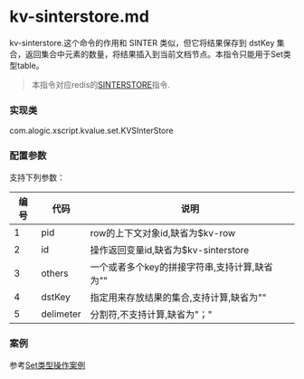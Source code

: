 kv-sinterstore.md
=======

kv-sinterstore.这个命令的作用和 SINTER 类似，但它将结果保存到 dstKey 集合，返回集合中元素的数量，将结果插入到当前文档节点。本指令只能用于Set类型table。

> 本指令对应redis的[SINTERSTORE](http://redis.io/commands/sinterstore)指令.

### 实现类

com.alogic.xscript.kvalue.set.KVSInterStore

### 配置参数

支持下列参数：

| 编号 | 代码 | 说明 |
| ---- | ---- | ---- |
| 1 | pid | row的上下文对象id,缺省为$kv-row |
| 2 | id | 操作返回变量id,缺省为$kv-sinterstore |
| 3 | others | 一个或者多个key的拼接字符串,支持计算,缺省为"" |
| 4 | dstKey | 指定用来存放结果的集合,支持计算,缺省为"" |
| 5 | delimeter | 分割符,不支持计算,缺省为"；"|

### 案例

参考[Set类型操作案例](case.set.md)